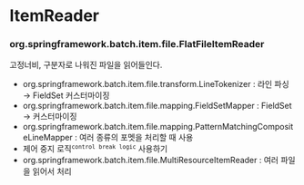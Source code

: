 # ItemReader

### org.springframework.batch.item.file.FlatFileItemReader

고정너비, 구분자로 나워진 파일을 읽어들인다.

* org.springframework.batch.item.file.transform.LineTokenizer : 라인 파싱 → FieldSet 커스터마이징
* org.springframework.batch.item.file.mapping.FieldSetMapper : FieldSet → <T> 커스터마이징
* org.springframework.batch.item.file.mapping.PatternMatchingCompositeLineMapper : 여러 종류의 포멧을 처리할 때 사용
* 제어 중지 로직<sup>`control break logic`</sup> 사용하기
* org.springframework.batch.item.file.MultiResourceItemReader : 여러 파일을 읽어서 처리
